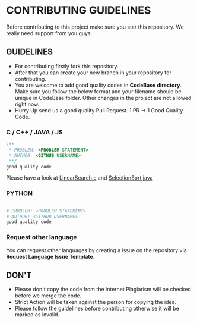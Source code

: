# CONTRIBUTING GUIDELINES

Before contributing to this project make sure you star this repository. We really need support from you guys.

## GUIDELINES

* For contributing firstly fork this repository.
* After that you can create your new branch in your repository for contributing.
* You are welcome to add good quality codes in **CodeBase directory**. Make sure you follow the below format and your filename should be unique in CodeBase folder. Other changes in the project are not allowed right now.
* Hurry Up send us a good quality Pull Request. 1 PR -> 1 Good Quality Code.

### C / C++ / JAVA / JS

```c
/**
 * PROBLEM: <PROBLEM STATEMENT>
 * AUTHOR: <GITHUB USERNAME>
 **/
good quality code
```

Please have a look at [LinearSearch.c](CodeBase/LinearSearch.c) and [SelectionSort.java](CodeBase/SelectionSort.java)

### PYTHON

```python

# PROBLEM: <PROBLEM STATEMENT>
# AUTHOR: <GITHUB USERNAME>
good quality code
```

### Request other language

You can request other languages by creating a issue on the repository via **Request Language Issue Template**.

## DON'T

* Please don't copy the code from the internet Plagiarism will be checked before we merge the code.
* Strict Action will be taken against the person for copying the idea.
* Please follow the guidelines before contributing otherwise it will be marked as invalid.
